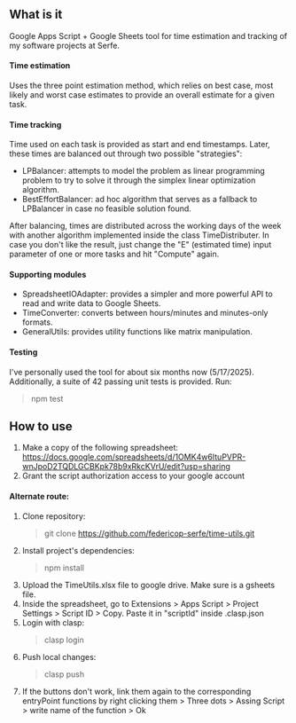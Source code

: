 ## What is it

Google Apps Script + Google Sheets tool for time estimation and tracking of my software projects at Serfe.

#### Time estimation

Uses the three point estimation method, which relies on best case, most likely and worst case estimates to provide an overall estimate for a given task.

#### Time tracking

Time used on each task is provided as start and end timestamps. Later, these times are balanced out through two possible "strategies":

- LPBalancer: attempts to model the problem as linear programming problem to try to solve it through the simplex linear optimization algorithm.
- BestEffortBalancer: ad hoc algorithm that serves as a fallback to LPBalancer in case no feasible solution found.

After balancing, times are distributed across the working days of the week with another algorithm implemented inside the class TimeDistributer.
In case you don't like the result, just change the "E" (estimated time) input parameter of one or more tasks and hit "Compute" again.

#### Supporting modules

- SpreadsheetIOAdapter: provides a simpler and more powerful API to read and write data to Google Sheets.
- TimeConverter: converts between hours/minutes and minutes-only formats.
- GeneralUtils: provides utility functions like matrix manipulation.

#### Testing

I've personally used the tool for about six months now (5/17/2025). Additionally, a suite of 42 passing unit tests is provided. Run:

> npm test

## How to use

1. Make a copy of the following spreadsheet: https://docs.google.com/spreadsheets/d/1OMK4w6ItuPVPR-wnJpoD2TQDLGCBKpk78b9xRkcKVrU/edit?usp=sharing
2. Grant the script authorization access to your google account

#### Alternate route:

1. Clone repository:
   > git clone https://github.com/federicop-serfe/time-utils.git
2. Install project's dependencies:
   > npm install
3. Upload the TimeUtils.xlsx file to google drive. Make sure is a gsheets file.
4. Inside the spreadsheet, go to Extensions > Apps Script > Project Settings > Script ID > Copy. Paste it in "scriptId" inside .clasp.json
5. Login with clasp:
   > clasp login
6. Push local changes:
   > clasp push
7. If the buttons don't work, link them again to the corresponding entryPoint functions by right clicking them > Three dots > Assing Script > write name of the function > Ok
